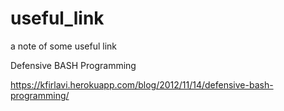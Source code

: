 # useful_link
a note of some useful link

Defensive BASH Programming

https://kfirlavi.herokuapp.com/blog/2012/11/14/defensive-bash-programming/
